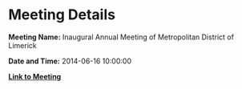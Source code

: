 # Meeting Details

**Meeting Name:** Inaugural Annual Meeting of Metropolitan District of Limerick

**Date and Time:** 2014-06-16 10:00:00

**[Link to Meeting](https://www.limerick.ie/council/whats-on/inaugural-annual-meeting-metropolitan-district-limerick)**
